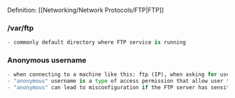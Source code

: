 Definition: [[Networking/Network Protocols/FTP|FTP]]



### /var/ftp
```python
- commonly default directory where FTP service is running
```

### Anonymous username
```python
- when connecting to a machine like this: ftp (IP), when asking for username, provide "anonymous" to see if the configuration of the server allow this.
- "anonymous" username is a type of access permission that allow user to not enter username and password.
- "anonymous" can lead to misconfiguration if the FTP server has sensitive files on it.
```





























